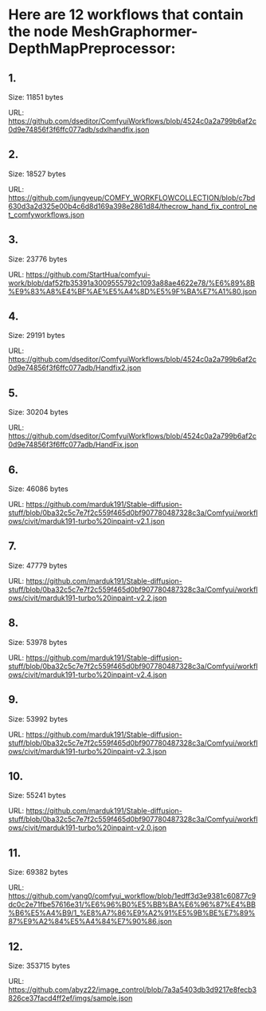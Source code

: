 # Here are 12 workflows that contain the node MeshGraphormer-DepthMapPreprocessor:

## 1. 

Size: 11851 bytes

URL: https://github.com/dseditor/ComfyuiWorkflows/blob/4524c0a2a799b6af2c0d9e74856f3f6ffc077adb/sdxlhandfix.json

## 2. 

Size: 18527 bytes

URL: https://github.com/jungyeup/COMFY_WORKFLOWCOLLECTION/blob/c7bd630d3a2d325e00b4c6d8d169a398e2861d84/thecrow_hand_fix_control_net_comfyworkflows.json

## 3. 

Size: 23776 bytes

URL: https://github.com/StartHua/comfyui-work/blob/daf52fb35391a3009555792c1093a88ae4622e78/%E6%89%8B%E9%83%A8%E4%BF%AE%E5%A4%8D%E5%9F%BA%E7%A1%80.json

## 4. 

Size: 29191 bytes

URL: https://github.com/dseditor/ComfyuiWorkflows/blob/4524c0a2a799b6af2c0d9e74856f3f6ffc077adb/Handfix2.json

## 5. 

Size: 30204 bytes

URL: https://github.com/dseditor/ComfyuiWorkflows/blob/4524c0a2a799b6af2c0d9e74856f3f6ffc077adb/HandFix.json

## 6. 

Size: 46086 bytes

URL: https://github.com/marduk191/Stable-diffusion-stuff/blob/0ba32c5c7e7f2c559f465d0bf907780487328c3a/Comfyui/workflows/civit/marduk191-turbo%20inpaint-v2.1.json

## 7. 

Size: 47779 bytes

URL: https://github.com/marduk191/Stable-diffusion-stuff/blob/0ba32c5c7e7f2c559f465d0bf907780487328c3a/Comfyui/workflows/civit/marduk191-turbo%20inpaint-v2.2.json

## 8. 

Size: 53978 bytes

URL: https://github.com/marduk191/Stable-diffusion-stuff/blob/0ba32c5c7e7f2c559f465d0bf907780487328c3a/Comfyui/workflows/civit/marduk191-turbo%20inpaint-v2.4.json

## 9. 

Size: 53992 bytes

URL: https://github.com/marduk191/Stable-diffusion-stuff/blob/0ba32c5c7e7f2c559f465d0bf907780487328c3a/Comfyui/workflows/civit/marduk191-turbo%20inpaint-v2.3.json

## 10. 

Size: 55241 bytes

URL: https://github.com/marduk191/Stable-diffusion-stuff/blob/0ba32c5c7e7f2c559f465d0bf907780487328c3a/Comfyui/workflows/civit/marduk191-turbo%20inpaint-v2.0.json

## 11. 

Size: 69382 bytes

URL: https://github.com/yang0/comfyui_workflow/blob/1edff3d3e9381c60877c9dc0c2e71fbe57616e31/%E6%96%B0%E5%BB%BA%E6%96%87%E4%BB%B6%E5%A4%B9/1_%E8%A7%86%E9%A2%91%E5%9B%BE%E7%89%87%E9%A2%84%E5%A4%84%E7%90%86.json

## 12. 

Size: 353715 bytes

URL: https://github.com/abyz22/image_control/blob/7a3a5403db3d9217e8fecb3826ce37facd4ff2ef/imgs/sample.json

